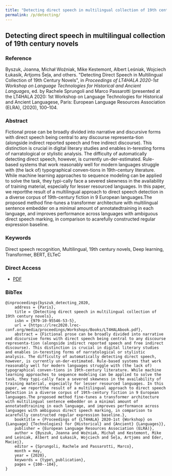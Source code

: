 ```yaml
---
title: "Detecting direct speech in multilingual collection of 19th century novels"
permalink: /p/detecting/
---
```


<meta name="citation_title" content="Detecting direct speech in multilingual collection of 19th century novels">
<meta name="citation_author" content="Joanna Byszuk">
<meta name="citation_author" content="Michał Woźniak">
<meta name="citation_author" content="Mike Kestemont">
<meta name="citation_author" content="Albert Leśniak">
<meta name="citation_author" content="Wojciech Łukasik">
<meta name="citation_author" content="Artjoms Šeļa">
<meta name="citation_author" content="Maciej Eder">
<meta name="citation_publication_date" content="2020">
<meta name="citation_proceedings_title" content="Proceedings of LT4HALA 2020-1st Workshop on Language Technologies for Historical and Ancient Languages">
<meta name="citation_conference_name" content="LT4HALA 2020: 1st Workshop on Language Technologies for Historical and Ancient Languagese">
<meta name="citation_publisher" content="European Language Resources Association (ELRA)">
<meta name="citation_publication_place" content="Paris">

## Detecting direct speech in multilingual collection of 19th century novels

### Reference

Byszuk, Joanna, Michał Woźniak, Mike Kestemont, Albert Leśniak, Wojciech Łukasik, Artjoms Šeļa, and others. "Detecting Direct Speech in Multilingual Collection of 19th Century Novels", in _Proceedings of LT4HALA 2020-1st Workshop on Language Technologies for Historical and Ancient Languages_, ed. by Rachele Sprungoli and Marco Passarotti (presented at the LT4HALA 2020: 1st Workshop on Language Technologies for Historical and Ancient Languagese, Paris: European Language Resources Association (ELRA), (2020), 100–104.

### Abstract

Fictional prose can be broadly divided into narrative and discursive forms with direct speech being central to any discourse representa-tion (alongside indirect reported speech and free indirect discourse). This distinction is crucial in digital literary studies and enables in-teresting forms of narratological or stylistic analysis. The difficulty of automatically detecting direct speech, however, is currently un-der-estimated. Rule-based systems that work reasonably well for modern languages struggle with (the lack of) typographical conven-tions in 19th-century literature. While machine learning approaches to sequence modeling can be applied to solve the task, they typi-cally face a severed skewness in the availability of training material, especially for lesser resourced languages. In this paper, we reportthe result of a multilingual approach to direct speech detection in a diverse corpus of 19th-century fiction in 9 European languages.The proposed method fine-tunes a transformer architecture with multilingual sentence embedder on a minimal amount of annotatedtraining in each language, and improves performance across languages with ambiguous direct speech marking, in comparison to acarefully constructed regular expression baseline.

### Keywords

Direct speech recognition, Multilingual, 19th century novels, Deep learning, Transformer, BERT, ELTeC

### Direct Access

- [PDF](https://github.com/distantreading/compendium/blob/main/f/detecting.pdf)

### BibTex

```
@inproceedings{byszuk_detecting_2020,
	address = {Paris},
	title = {Detecting direct speech in multilingual collection of 19th century novels},
	isbn = {979-10-95546-53-5},
	url = {https://lrec2020.lrec-conf.org/media/proceedings/Workshops/Books/LT4HALAbook.pdf},
	abstract = {Fictional prose can be broadly divided into narrative and discursive forms with direct speech being central to any discourse representa-tion (alongside indirect reported speech and free indirect discourse). This distinction is crucial in digital literary studies and enables in-teresting forms of narratological or stylistic analysis. The difficulty of automatically detecting direct speech, however, is currently un-der-estimated. Rule-based systems that work reasonably well for modern languages struggle with (the lack of) typographical conven-tions in 19th-century literature. While machine learning approaches to sequence modeling can be applied to solve the task, they typi-cally face a severed skewness in the availability of training material, especially for lesser resourced languages. In this paper, we reportthe result of a multilingual approach to direct speech detection in a diverse corpus of 19th-century fiction in 9 European languages.The proposed method fine-tunes a transformer architecture with multilingual sentence embedder on a minimal amount of annotatedtraining in each language, and improves performance across languages with ambiguous direct speech marking, in comparison to acarefully constructed regular expression baseline.},
	booktitle = {Proceedings of {LT4HALA} 2020-1st {Workshop} on {Language} {Technologies} for {Historical} and {Ancient} {Languages}},
	publisher = {European Language Resources Association (ELRA)},
	author = {Byszuk, Joanna and Woźniak, Michał and Kestemont, Mike and Leśniak, Albert and Łukasik, Wojciech and Šeļa, Artjoms and Eder, Maciej},
	editor = {Sprungoli, Rachele and Passarotti, Marco},
	month = may,
	year = {2020},
	keywords = {type\_publication},
	pages = {100--104},
}

```

<span class='Z3988' title='url_ver=Z39.88-2004&amp;ctx_ver=Z39.88-2004&amp;rfr_id=info%3Asid%2Fzotero.org%3A2&amp;rft_id=urn%3Aisbn%3A979-10-95546-53-5&amp;rft_val_fmt=info%3Aofi%2Ffmt%3Akev%3Amtx%3Abook&amp;rft.genre=proceeding&amp;rft.atitle=Detecting%20direct%20speech%20in%20multilingual%20collection%20of%2019th%20century%20novels&amp;rft.btitle=Proceedings%20of%20LT4HALA%202020-1st%20Workshop%20on%20Language%20Technologies%20for%20Historical%20and%20Ancient%20Languages&amp;rft.place=Paris&amp;rft.publisher=European%20Language%20Resources%20Association%20(ELRA)&amp;rft.aufirst=Joanna&amp;rft.aulast=Byszuk&amp;rft.au=Joanna%20Byszuk&amp;rft.au=Micha%C5%82%20Wo%C5%BAniak&amp;rft.au=Mike%20Kestemont&amp;rft.au=Albert%20Le%C5%9Bniak&amp;rft.au=Wojciech%20%C5%81ukasik&amp;rft.au=Artjoms%20%C5%A0e%C4%BCa&amp;rft.au=Maciej%20Eder&amp;rft.au=Rachele%20Sprungoli&amp;rft.au=Marco%20Passarotti&amp;rft.date=2020-05&amp;rft.pages=100-104&amp;rft.spage=100&amp;rft.epage=104&amp;rft.isbn=979-10-95546-53-5'></span>
